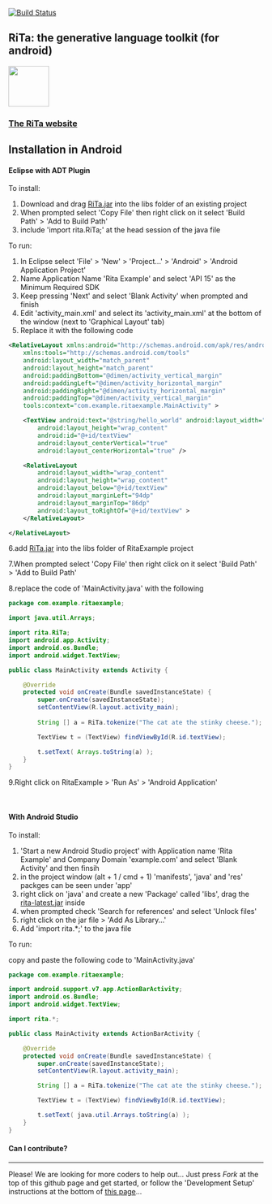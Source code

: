 [![Build Status](https://travis-ci.org/dhowe/RiTa.svg?branch=master)](https://travis-ci.org/dhowe/RiTa)

## RiTa: the generative language toolkit (for android)

<a href="http://rednoise.org/rita"><img height=80 src="http://rednoise.org/rita/img/RiTa-logo3.png"/></a>

### [The RiTa website](http://rednoise.org/rita)

Installation in Android
--------
#### Eclipse with ADT Plugin

To install:

1. Download and drag [RiTa.jar](http://rednoise.org/rita/download/rita-latest.jar) into the libs folder of an existing project
2. When prompted select 'Copy File' then right click on it select 'Build Path' > 'Add to Build Path'
3. include 'import rita.RiTa;' at the head session of the java file

To run:

1. In Eclipse select 'File' > 'New' > 'Project...' > 'Android' > 'Android Application Project'
2. Name Application Name 'Rita Example' and select 'API 15' as the Minimum Required SDK
3. Keep pressing 'Next' and select 'Blank Activity' when prompted and finish
4. Edit 'activity_main.xml' and select its 'activity_main.xml' at the bottom of the window (next to 'Graphical Layout' tab)
5. Replace it with the following code
```xml
<RelativeLayout xmlns:android="http://schemas.android.com/apk/res/android"
    xmlns:tools="http://schemas.android.com/tools"
    android:layout_width="match_parent"
    android:layout_height="match_parent"
    android:paddingBottom="@dimen/activity_vertical_margin"
    android:paddingLeft="@dimen/activity_horizontal_margin"
    android:paddingRight="@dimen/activity_horizontal_margin"
    android:paddingTop="@dimen/activity_vertical_margin"
    tools:context="com.example.ritaexample.MainActivity" >

    <TextView android:text="@string/hello_world" android:layout_width="wrap_content"
        android:layout_height="wrap_content"
        android:id="@+id/textView"
        android:layout_centerVertical="true"
        android:layout_centerHorizontal="true" />

    <RelativeLayout
        android:layout_width="wrap_content"
        android:layout_height="wrap_content"
        android:layout_below="@+id/textView"
        android:layout_marginLeft="94dp"
        android:layout_marginTop="86dp"
        android:layout_toRightOf="@+id/textView" >
    </RelativeLayout>

</RelativeLayout>
```
6.add [RiTa.jar](http://rednoise.org/rita/download/rita-latest.jar) into the libs folder of RitaExample project

7.When prompted select 'Copy File' then right click on it select 'Build Path' > 'Add to Build Path'

8.replace the code of 'MainActivity.java' with the following
```java
package com.example.ritaexample;

import java.util.Arrays;

import rita.RiTa;
import android.app.Activity;
import android.os.Bundle;
import android.widget.TextView;

public class MainActivity extends Activity {

	@Override
	protected void onCreate(Bundle savedInstanceState) {
		super.onCreate(savedInstanceState);
		setContentView(R.layout.activity_main);
		
        String [] a = RiTa.tokenize("The cat ate the stinky cheese.");

        TextView t = (TextView) findViewById(R.id.textView);

        t.setText( Arrays.toString(a) );
	}
}
```
9.Right click on RitaExample > 'Run As' > 'Android Application'

&nbsp;

#### With Android Studio 

To install:

1. 'Start a new Android Studio project' with Application name 'Rita Example' and Company Domain 'example.com' and select 'Blank Activity' and then finsih
2. in the project window (alt + 1 / cmd + 1) 'manifests', 'java' and 'res' packges can be seen under 'app'
3. right click on 'java' and create a new 'Package' called 'libs', drag the [rita-latest.jar](http://rednoise.org/rita/download/rita-latest.jar) inside
4. when prompted check 'Search for references' and select 'Unlock files'
5. right click on the jar file > 'Add As Library...'
6. Add 'import rita.*;' to the java file 

To run:

copy and paste the following code to 'MainActivity.java'
```java
package com.example.ritaexample;

import android.support.v7.app.ActionBarActivity;
import android.os.Bundle;
import android.widget.TextView;

import rita.*;

public class MainActivity extends ActionBarActivity {

    @Override
    protected void onCreate(Bundle savedInstanceState) {
        super.onCreate(savedInstanceState);
        setContentView(R.layout.activity_main);

        String [] a = RiTa.tokenize("The cat ate the stinky cheese.");

        TextView t = (TextView) findViewById(R.id.textView);

        t.setText( java.util.Arrays.toString(a) );
    }
}
```

#### Can I contribute?
--------
Please! We are looking for more coders to help out... Just press *Fork* at the top of this github page and get started, or follow the 'Development Setup' instructions at the bottom of [this page](https://github.com/dhowe/RiTa)... 

